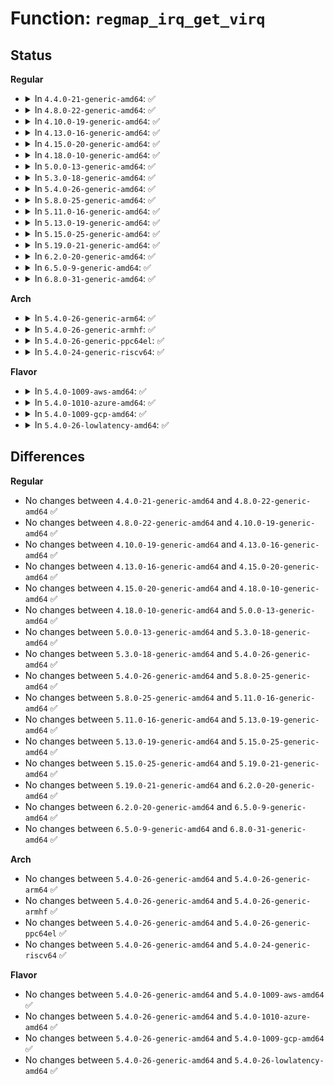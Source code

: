 # Function: <code>regmap_irq_get_virq</code>

## Status
<b>Regular</b>
<ul>
<li>
<details>
<summary>In <code>4.4.0-21-generic-amd64</code>: ✅</summary>

```c
int regmap_irq_get_virq(struct regmap_irq_chip_data * data, int irq)
```

```json
{
  "name": "regmap_irq_get_virq",
  "collision_type": "Unique Global",
  "inline_type": "No",
  "funcs": [
    {
      "addr": 18446744071584529520,
      "name": "regmap_irq_get_virq",
      "external": true,
      "loc": "drivers/base/regmap/regmap-irq.c:598",
      "file": "drivers/base/regmap/regmap-irq.c",
      "inline": "seen, unknown",
      "caller_inline": [],
      "caller_func": [
        "drivers/mfd/twl6040.c:twl6040_probe",
        "drivers/mfd/twl6040.c:twl6040_probe",
        "drivers/mfd/twl6040.c:twl6040_probe",
        "drivers/mfd/da9052-irq.c:da9052_enable_irq",
        "drivers/mfd/da9052-irq.c:da9052_disable_irq",
        "drivers/mfd/da9052-irq.c:da9052_disable_irq_nosync",
        "drivers/mfd/da9052-irq.c:da9052_request_irq",
        "drivers/mfd/da9052-irq.c:da9052_free_irq"
      ]
    }
  ],
  "symbols": [
    {
      "addr": 18446744071584529520,
      "name": "regmap_irq_get_virq",
      "section": ".text",
      "bind": "STB_GLOBAL",
      "size": 51
    }
  ]
}
```
</details>
</li>
<li>
<details>
<summary>In <code>4.8.0-22-generic-amd64</code>: ✅</summary>

```c
int regmap_irq_get_virq(struct regmap_irq_chip_data * data, int irq)
```

```json
{
  "name": "regmap_irq_get_virq",
  "collision_type": "Unique Global",
  "inline_type": "No",
  "funcs": [
    {
      "addr": 18446744071584877040,
      "name": "regmap_irq_get_virq",
      "external": true,
      "loc": "drivers/base/regmap/regmap-irq.c:810",
      "file": "drivers/base/regmap/regmap-irq.c",
      "inline": "seen, unknown",
      "caller_inline": [],
      "caller_func": [
        "drivers/mfd/twl6040.c:twl6040_probe",
        "drivers/mfd/twl6040.c:twl6040_probe",
        "drivers/mfd/twl6040.c:twl6040_probe",
        "drivers/mfd/da9052-irq.c:da9052_free_irq",
        "drivers/mfd/da9052-irq.c:da9052_request_irq",
        "drivers/mfd/da9052-irq.c:da9052_disable_irq_nosync",
        "drivers/mfd/da9052-irq.c:da9052_disable_irq",
        "drivers/mfd/da9052-irq.c:da9052_enable_irq"
      ]
    }
  ],
  "symbols": [
    {
      "addr": 18446744071584877040,
      "name": "regmap_irq_get_virq",
      "section": ".text",
      "bind": "STB_GLOBAL",
      "size": 60
    }
  ]
}
```
</details>
</li>
<li>
<details>
<summary>In <code>4.10.0-19-generic-amd64</code>: ✅</summary>

```c
int regmap_irq_get_virq(struct regmap_irq_chip_data * data, int irq)
```

```json
{
  "name": "regmap_irq_get_virq",
  "collision_type": "Unique Global",
  "inline_type": "No",
  "funcs": [
    {
      "addr": 18446744071585070640,
      "name": "regmap_irq_get_virq",
      "external": true,
      "loc": "drivers/base/regmap/regmap-irq.c:810",
      "file": "drivers/base/regmap/regmap-irq.c",
      "inline": "seen, unknown",
      "caller_inline": [],
      "caller_func": [
        "drivers/mfd/twl6040.c:twl6040_probe",
        "drivers/mfd/twl6040.c:twl6040_probe",
        "drivers/mfd/twl6040.c:twl6040_probe",
        "drivers/mfd/da9052-irq.c:da9052_free_irq",
        "drivers/mfd/da9052-irq.c:da9052_request_irq",
        "drivers/mfd/da9052-irq.c:da9052_disable_irq_nosync",
        "drivers/mfd/da9052-irq.c:da9052_disable_irq",
        "drivers/mfd/da9052-irq.c:da9052_enable_irq"
      ]
    }
  ],
  "symbols": [
    {
      "addr": 18446744071585070640,
      "name": "regmap_irq_get_virq",
      "section": ".text",
      "bind": "STB_GLOBAL",
      "size": 60
    }
  ]
}
```
</details>
</li>
<li>
<details>
<summary>In <code>4.13.0-16-generic-amd64</code>: ✅</summary>

```c
int regmap_irq_get_virq(struct regmap_irq_chip_data * data, int irq)
```

```json
{
  "name": "regmap_irq_get_virq",
  "collision_type": "Unique Global",
  "inline_type": "No",
  "funcs": [
    {
      "addr": 18446744071585152064,
      "name": "regmap_irq_get_virq",
      "external": true,
      "loc": "drivers/base/regmap/regmap-irq.c:824",
      "file": "drivers/base/regmap/regmap-irq.c",
      "inline": "seen, unknown",
      "caller_inline": [],
      "caller_func": [
        "drivers/mfd/twl6040.c:twl6040_probe",
        "drivers/mfd/twl6040.c:twl6040_probe",
        "drivers/mfd/twl6040.c:twl6040_probe",
        "drivers/mfd/da9052-irq.c:da9052_free_irq",
        "drivers/mfd/da9052-irq.c:da9052_request_irq",
        "drivers/mfd/da9052-irq.c:da9052_disable_irq_nosync",
        "drivers/mfd/da9052-irq.c:da9052_disable_irq",
        "drivers/mfd/da9052-irq.c:da9052_enable_irq"
      ]
    }
  ],
  "symbols": [
    {
      "addr": 18446744071585152064,
      "name": "regmap_irq_get_virq",
      "section": ".text",
      "bind": "STB_GLOBAL",
      "size": 60
    }
  ]
}
```
</details>
</li>
<li>
<details>
<summary>In <code>4.15.0-20-generic-amd64</code>: ✅</summary>

```c
int regmap_irq_get_virq(struct regmap_irq_chip_data * data, int irq)
```

```json
{
  "name": "regmap_irq_get_virq",
  "collision_type": "Unique Global",
  "inline_type": "No",
  "funcs": [
    {
      "addr": 18446744071585579040,
      "name": "regmap_irq_get_virq",
      "external": true,
      "loc": "drivers/base/regmap/regmap-irq.c:824",
      "file": "drivers/base/regmap/regmap-irq.c",
      "inline": "seen, unknown",
      "caller_inline": [],
      "caller_func": [
        "drivers/mfd/twl6040.c:twl6040_probe",
        "drivers/mfd/twl6040.c:twl6040_probe",
        "drivers/mfd/twl6040.c:twl6040_probe",
        "drivers/mfd/da9052-irq.c:da9052_free_irq",
        "drivers/mfd/da9052-irq.c:da9052_request_irq",
        "drivers/mfd/da9052-irq.c:da9052_disable_irq_nosync",
        "drivers/mfd/da9052-irq.c:da9052_disable_irq",
        "drivers/mfd/da9052-irq.c:da9052_enable_irq"
      ]
    }
  ],
  "symbols": [
    {
      "addr": 18446744071585579040,
      "name": "regmap_irq_get_virq",
      "section": ".text",
      "bind": "STB_GLOBAL",
      "size": 60
    }
  ]
}
```
</details>
</li>
<li>
<details>
<summary>In <code>4.18.0-10-generic-amd64</code>: ✅</summary>

```c
int regmap_irq_get_virq(struct regmap_irq_chip_data * data, int irq)
```

```json
{
  "name": "regmap_irq_get_virq",
  "collision_type": "Unique Global",
  "inline_type": "No",
  "funcs": [
    {
      "addr": 18446744071585823360,
      "name": "regmap_irq_get_virq",
      "external": true,
      "loc": "drivers/base/regmap/regmap-irq.c:824",
      "file": "drivers/base/regmap/regmap-irq.c",
      "inline": "seen, unknown",
      "caller_inline": [],
      "caller_func": [
        "drivers/gpio/gpio-palmas.c:palmas_gpio_to_irq",
        "drivers/mfd/twl6040.c:twl6040_probe",
        "drivers/mfd/twl6040.c:twl6040_probe",
        "drivers/mfd/twl6040.c:twl6040_probe",
        "drivers/mfd/da9052-irq.c:da9052_free_irq",
        "drivers/mfd/da9052-irq.c:da9052_request_irq",
        "drivers/mfd/da9052-irq.c:da9052_disable_irq_nosync",
        "drivers/mfd/da9052-irq.c:da9052_disable_irq",
        "drivers/mfd/da9052-irq.c:da9052_enable_irq"
      ]
    }
  ],
  "symbols": [
    {
      "addr": 18446744071585823360,
      "name": "regmap_irq_get_virq",
      "section": ".text",
      "bind": "STB_GLOBAL",
      "size": 60
    }
  ]
}
```
</details>
</li>
<li>
<details>
<summary>In <code>5.0.0-13-generic-amd64</code>: ✅</summary>

```c
int regmap_irq_get_virq(struct regmap_irq_chip_data * data, int irq)
```

```json
{
  "name": "regmap_irq_get_virq",
  "collision_type": "Unique Global",
  "inline_type": "No",
  "funcs": [
    {
      "addr": 18446744071585957408,
      "name": "regmap_irq_get_virq",
      "external": true,
      "loc": "drivers/base/regmap/regmap-irq.c:886",
      "file": "drivers/base/regmap/regmap-irq.c",
      "inline": "seen, unknown",
      "caller_inline": [],
      "caller_func": [
        "drivers/gpio/gpio-palmas.c:palmas_gpio_to_irq",
        "drivers/mfd/twl6040.c:twl6040_probe",
        "drivers/mfd/twl6040.c:twl6040_probe",
        "drivers/mfd/twl6040.c:twl6040_probe",
        "drivers/mfd/da9052-irq.c:da9052_free_irq",
        "drivers/mfd/da9052-irq.c:da9052_request_irq",
        "drivers/mfd/da9052-irq.c:da9052_disable_irq_nosync",
        "drivers/mfd/da9052-irq.c:da9052_disable_irq",
        "drivers/mfd/da9052-irq.c:da9052_enable_irq"
      ]
    }
  ],
  "symbols": [
    {
      "addr": 18446744071585957408,
      "name": "regmap_irq_get_virq",
      "section": ".text",
      "bind": "STB_GLOBAL",
      "size": 60
    }
  ]
}
```
</details>
</li>
<li>
<details>
<summary>In <code>5.3.0-18-generic-amd64</code>: ✅</summary>

```c
int regmap_irq_get_virq(struct regmap_irq_chip_data * data, int irq)
```

```json
{
  "name": "regmap_irq_get_virq",
  "collision_type": "Unique Global",
  "inline_type": "No",
  "funcs": [
    {
      "addr": 18446744071586200192,
      "name": "regmap_irq_get_virq",
      "external": true,
      "loc": "drivers/base/regmap/regmap-irq.c:970",
      "file": "drivers/base/regmap/regmap-irq.c",
      "inline": "seen, unknown",
      "caller_inline": [],
      "caller_func": [
        "drivers/gpio/gpio-palmas.c:palmas_gpio_to_irq",
        "drivers/mfd/twl6040.c:twl6040_probe",
        "drivers/mfd/twl6040.c:twl6040_probe",
        "drivers/mfd/twl6040.c:twl6040_probe",
        "drivers/mfd/da9052-irq.c:da9052_free_irq",
        "drivers/mfd/da9052-irq.c:da9052_request_irq",
        "drivers/mfd/da9052-irq.c:da9052_disable_irq_nosync",
        "drivers/mfd/da9052-irq.c:da9052_disable_irq",
        "drivers/mfd/da9052-irq.c:da9052_enable_irq"
      ]
    }
  ],
  "symbols": [
    {
      "addr": 18446744071586200192,
      "name": "regmap_irq_get_virq",
      "section": ".text",
      "bind": "STB_GLOBAL",
      "size": 60
    }
  ]
}
```
</details>
</li>
<li>
<details>
<summary>In <code>5.4.0-26-generic-amd64</code>: ✅</summary>

```c
int regmap_irq_get_virq(struct regmap_irq_chip_data * data, int irq)
```

```json
{
  "name": "regmap_irq_get_virq",
  "collision_type": "Unique Global",
  "inline_type": "No",
  "funcs": [
    {
      "addr": 18446744071586348480,
      "name": "regmap_irq_get_virq",
      "external": true,
      "loc": "drivers/base/regmap/regmap-irq.c:965",
      "file": "drivers/base/regmap/regmap-irq.c",
      "inline": "seen, unknown",
      "caller_inline": [],
      "caller_func": [
        "drivers/gpio/gpio-palmas.c:palmas_gpio_to_irq",
        "drivers/mfd/twl6040.c:twl6040_probe",
        "drivers/mfd/twl6040.c:twl6040_probe",
        "drivers/mfd/twl6040.c:twl6040_probe",
        "drivers/mfd/da9052-irq.c:da9052_free_irq",
        "drivers/mfd/da9052-irq.c:da9052_request_irq",
        "drivers/mfd/da9052-irq.c:da9052_disable_irq_nosync",
        "drivers/mfd/da9052-irq.c:da9052_disable_irq",
        "drivers/mfd/da9052-irq.c:da9052_enable_irq"
      ]
    }
  ],
  "symbols": [
    {
      "addr": 18446744071586348480,
      "name": "regmap_irq_get_virq",
      "section": ".text",
      "bind": "STB_GLOBAL",
      "size": 60
    }
  ]
}
```
</details>
</li>
<li>
<details>
<summary>In <code>5.8.0-25-generic-amd64</code>: ✅</summary>

```c
int regmap_irq_get_virq(struct regmap_irq_chip_data * data, int irq)
```

```json
{
  "name": "regmap_irq_get_virq",
  "collision_type": "Unique Global",
  "inline_type": "No",
  "funcs": [
    {
      "addr": 18446744071587120176,
      "name": "regmap_irq_get_virq",
      "external": true,
      "loc": "drivers/base/regmap/regmap-irq.c:1017",
      "file": "drivers/base/regmap/regmap-irq.c",
      "inline": "seen, unknown",
      "caller_inline": [],
      "caller_func": [
        "drivers/gpio/gpio-palmas.c:palmas_gpio_to_irq",
        "drivers/mfd/arizona-irq.c:arizona_irq_exit",
        "drivers/mfd/arizona-irq.c:arizona_irq_exit",
        "drivers/mfd/arizona-irq.c:arizona_irq_exit",
        "drivers/mfd/arizona-irq.c:arizona_irq_exit",
        "drivers/mfd/arizona-irq.c:arizona_set_irq_wake",
        "drivers/mfd/arizona-irq.c:arizona_set_irq_wake",
        "drivers/mfd/arizona-irq.c:arizona_request_irq",
        "drivers/mfd/arizona-irq.c:arizona_request_irq",
        "drivers/mfd/twl6040.c:twl6040_probe",
        "drivers/mfd/twl6040.c:twl6040_probe",
        "drivers/mfd/twl6040.c:twl6040_probe",
        "drivers/mfd/da9052-irq.c:da9052_irq_exit",
        "drivers/mfd/da9052-irq.c:da9052_irq_init",
        "drivers/mfd/da9052-irq.c:da9052_disable_irq_nosync",
        "drivers/mfd/da9052-irq.c:da9052_disable_irq",
        "drivers/mfd/da9052-irq.c:da9052_enable_irq"
      ]
    }
  ],
  "symbols": [
    {
      "addr": 18446744071587120176,
      "name": "regmap_irq_get_virq",
      "section": ".text",
      "bind": "STB_GLOBAL",
      "size": 60
    }
  ]
}
```
</details>
</li>
<li>
<details>
<summary>In <code>5.11.0-16-generic-amd64</code>: ✅</summary>

```c
int regmap_irq_get_virq(struct regmap_irq_chip_data * data, int irq)
```

```json
{
  "name": "regmap_irq_get_virq",
  "collision_type": "Unique Global",
  "inline_type": "No",
  "funcs": [
    {
      "addr": 18446744071587205776,
      "name": "regmap_irq_get_virq",
      "external": true,
      "loc": "drivers/base/regmap/regmap-irq.c:1052",
      "file": "drivers/base/regmap/regmap-irq.c",
      "inline": "seen, unknown",
      "caller_inline": [],
      "caller_func": [
        "drivers/gpio/gpio-palmas.c:palmas_gpio_to_irq",
        "drivers/mfd/arizona-irq.c:arizona_irq_exit",
        "drivers/mfd/arizona-irq.c:arizona_irq_exit",
        "drivers/mfd/arizona-irq.c:arizona_irq_exit",
        "drivers/mfd/arizona-irq.c:arizona_irq_exit",
        "drivers/mfd/arizona-irq.c:arizona_set_irq_wake",
        "drivers/mfd/arizona-irq.c:arizona_set_irq_wake",
        "drivers/mfd/arizona-irq.c:arizona_request_irq",
        "drivers/mfd/arizona-irq.c:arizona_request_irq",
        "drivers/mfd/twl6040.c:twl6040_probe",
        "drivers/mfd/twl6040.c:twl6040_probe",
        "drivers/mfd/twl6040.c:twl6040_probe",
        "drivers/mfd/da9052-irq.c:da9052_irq_exit",
        "drivers/mfd/da9052-irq.c:da9052_irq_init",
        "drivers/mfd/da9052-irq.c:da9052_disable_irq_nosync",
        "drivers/mfd/da9052-irq.c:da9052_disable_irq",
        "drivers/mfd/da9052-irq.c:da9052_enable_irq"
      ]
    }
  ],
  "symbols": [
    {
      "addr": 18446744071587205776,
      "name": "regmap_irq_get_virq",
      "section": ".text",
      "bind": "STB_GLOBAL",
      "size": 62
    }
  ]
}
```
</details>
</li>
<li>
<details>
<summary>In <code>5.13.0-19-generic-amd64</code>: ✅</summary>

```c
int regmap_irq_get_virq(struct regmap_irq_chip_data * data, int irq)
```

```json
{
  "name": "regmap_irq_get_virq",
  "collision_type": "Unique Global",
  "inline_type": "No",
  "funcs": [
    {
      "addr": 18446744071587091712,
      "name": "regmap_irq_get_virq",
      "external": true,
      "loc": "drivers/base/regmap/regmap-irq.c:1120",
      "file": "drivers/base/regmap/regmap-irq.c",
      "inline": "seen, unknown",
      "caller_inline": [],
      "caller_func": [
        "drivers/gpio/gpio-palmas.c:palmas_gpio_to_irq",
        "drivers/mfd/arizona-irq.c:arizona_irq_exit",
        "drivers/mfd/arizona-irq.c:arizona_irq_exit",
        "drivers/mfd/arizona-irq.c:arizona_irq_exit",
        "drivers/mfd/arizona-irq.c:arizona_irq_exit",
        "drivers/mfd/arizona-irq.c:arizona_set_irq_wake",
        "drivers/mfd/arizona-irq.c:arizona_set_irq_wake",
        "drivers/mfd/arizona-irq.c:arizona_request_irq",
        "drivers/mfd/arizona-irq.c:arizona_request_irq",
        "drivers/mfd/twl6040.c:twl6040_probe",
        "drivers/mfd/twl6040.c:twl6040_probe",
        "drivers/mfd/twl6040.c:twl6040_probe",
        "drivers/mfd/da9052-irq.c:da9052_irq_exit",
        "drivers/mfd/da9052-irq.c:da9052_irq_init",
        "drivers/mfd/da9052-irq.c:da9052_disable_irq_nosync",
        "drivers/mfd/da9052-irq.c:da9052_disable_irq",
        "drivers/mfd/da9052-irq.c:da9052_enable_irq"
      ]
    }
  ],
  "symbols": [
    {
      "addr": 18446744071587091712,
      "name": "regmap_irq_get_virq",
      "section": ".text",
      "bind": "STB_GLOBAL",
      "size": 62
    }
  ]
}
```
</details>
</li>
<li>
<details>
<summary>In <code>5.15.0-25-generic-amd64</code>: ✅</summary>

```c
int regmap_irq_get_virq(struct regmap_irq_chip_data * data, int irq)
```

```json
{
  "name": "regmap_irq_get_virq",
  "collision_type": "Unique Global",
  "inline_type": "No",
  "funcs": [
    {
      "addr": 18446744071587663792,
      "name": "regmap_irq_get_virq",
      "external": true,
      "loc": "drivers/base/regmap/regmap-irq.c:1119",
      "file": "drivers/base/regmap/regmap-irq.c",
      "inline": "seen, unknown",
      "caller_inline": [],
      "caller_func": [
        "drivers/gpio/gpio-palmas.c:palmas_gpio_to_irq",
        "drivers/mfd/twl6040.c:twl6040_probe",
        "drivers/mfd/twl6040.c:twl6040_probe",
        "drivers/mfd/twl6040.c:twl6040_probe",
        "drivers/mfd/da9052-irq.c:da9052_irq_exit",
        "drivers/mfd/da9052-irq.c:da9052_irq_init",
        "drivers/mfd/da9052-irq.c:da9052_disable_irq_nosync",
        "drivers/mfd/da9052-irq.c:da9052_disable_irq",
        "drivers/mfd/da9052-irq.c:da9052_enable_irq"
      ]
    }
  ],
  "symbols": [
    {
      "addr": 18446744071587663792,
      "name": "regmap_irq_get_virq",
      "section": ".text",
      "bind": "STB_GLOBAL",
      "size": 62
    }
  ]
}
```
</details>
</li>
<li>
<details>
<summary>In <code>5.19.0-21-generic-amd64</code>: ✅</summary>

```c
int regmap_irq_get_virq(struct regmap_irq_chip_data * data, int irq)
```

```json
{
  "name": "regmap_irq_get_virq",
  "collision_type": "Unique Global",
  "inline_type": "No",
  "funcs": [
    {
      "addr": 18446744071589010416,
      "name": "regmap_irq_get_virq",
      "external": true,
      "loc": "drivers/base/regmap/regmap-irq.c:1121",
      "file": "drivers/base/regmap/regmap-irq.c",
      "inline": "seen, unknown",
      "caller_inline": [],
      "caller_func": [
        "drivers/gpio/gpio-palmas.c:palmas_gpio_to_irq",
        "drivers/mfd/twl6040.c:twl6040_probe",
        "drivers/mfd/twl6040.c:twl6040_probe",
        "drivers/mfd/twl6040.c:twl6040_probe",
        "drivers/mfd/da9052-irq.c:da9052_irq_exit",
        "drivers/mfd/da9052-irq.c:da9052_irq_init",
        "drivers/mfd/da9052-irq.c:da9052_disable_irq_nosync",
        "drivers/mfd/da9052-irq.c:da9052_disable_irq",
        "drivers/mfd/da9052-irq.c:da9052_enable_irq"
      ]
    }
  ],
  "symbols": [
    {
      "addr": 18446744071589010416,
      "name": "regmap_irq_get_virq",
      "section": ".text",
      "bind": "STB_GLOBAL",
      "size": 92
    }
  ]
}
```
</details>
</li>
<li>
<details>
<summary>In <code>6.2.0-20-generic-amd64</code>: ✅</summary>

```c
int regmap_irq_get_virq(struct regmap_irq_chip_data * data, int irq)
```

```json
{
  "name": "regmap_irq_get_virq",
  "collision_type": "Unique Global",
  "inline_type": "No",
  "funcs": [
    {
      "addr": 18446744071590538080,
      "name": "regmap_irq_get_virq",
      "external": true,
      "loc": "drivers/base/regmap/regmap-irq.c:1304",
      "file": "drivers/base/regmap/regmap-irq.c",
      "inline": "seen, unknown",
      "caller_inline": [],
      "caller_func": [
        "drivers/gpio/gpio-palmas.c:palmas_gpio_to_irq",
        "drivers/mfd/twl6040.c:twl6040_probe",
        "drivers/mfd/twl6040.c:twl6040_probe",
        "drivers/mfd/twl6040.c:twl6040_probe",
        "drivers/mfd/da9052-irq.c:da9052_irq_exit",
        "drivers/mfd/da9052-irq.c:da9052_irq_init",
        "drivers/mfd/da9052-irq.c:da9052_disable_irq_nosync",
        "drivers/mfd/da9052-irq.c:da9052_disable_irq",
        "drivers/mfd/da9052-irq.c:da9052_enable_irq"
      ]
    }
  ],
  "symbols": [
    {
      "addr": 18446744071590538080,
      "name": "regmap_irq_get_virq",
      "section": ".text",
      "bind": "STB_GLOBAL",
      "size": 92
    }
  ]
}
```
</details>
</li>
<li>
<details>
<summary>In <code>6.5.0-9-generic-amd64</code>: ✅</summary>

```c
int regmap_irq_get_virq(struct regmap_irq_chip_data * data, int irq)
```

```json
{
  "name": "regmap_irq_get_virq",
  "collision_type": "Unique Global",
  "inline_type": "No",
  "funcs": [
    {
      "addr": 18446744071590865360,
      "name": "regmap_irq_get_virq",
      "external": true,
      "loc": "drivers/base/regmap/regmap-irq.c:1116",
      "file": "drivers/base/regmap/regmap-irq.c",
      "inline": "seen, unknown",
      "caller_inline": [],
      "caller_func": [
        "drivers/gpio/gpio-palmas.c:palmas_gpio_to_irq",
        "drivers/mfd/twl6040.c:twl6040_probe",
        "drivers/mfd/twl6040.c:twl6040_probe",
        "drivers/mfd/twl6040.c:twl6040_probe",
        "drivers/mfd/da9052-irq.c:da9052_irq_exit",
        "drivers/mfd/da9052-irq.c:da9052_irq_init",
        "drivers/mfd/da9052-irq.c:da9052_disable_irq_nosync",
        "drivers/mfd/da9052-irq.c:da9052_disable_irq",
        "drivers/mfd/da9052-irq.c:da9052_enable_irq"
      ]
    }
  ],
  "symbols": [
    {
      "addr": 18446744071590865360,
      "name": "regmap_irq_get_virq",
      "section": ".text",
      "bind": "STB_GLOBAL",
      "size": 92
    }
  ]
}
```
</details>
</li>
<li>
<details>
<summary>In <code>6.8.0-31-generic-amd64</code>: ✅</summary>

```c
int regmap_irq_get_virq(struct regmap_irq_chip_data * data, int irq)
```

```json
{
  "name": "regmap_irq_get_virq",
  "collision_type": "Unique Global",
  "inline_type": "No",
  "funcs": [
    {
      "addr": 18446744071591208864,
      "name": "regmap_irq_get_virq",
      "external": true,
      "loc": "drivers/base/regmap/regmap-irq.c:1116",
      "file": "drivers/base/regmap/regmap-irq.c",
      "inline": "seen, unknown",
      "caller_inline": [],
      "caller_func": [
        "drivers/gpio/gpio-palmas.c:palmas_gpio_to_irq",
        "drivers/mfd/twl6040.c:twl6040_probe",
        "drivers/mfd/twl6040.c:twl6040_probe",
        "drivers/mfd/twl6040.c:twl6040_probe",
        "drivers/mfd/da9052-irq.c:da9052_irq_exit",
        "drivers/mfd/da9052-irq.c:da9052_irq_init",
        "drivers/mfd/da9052-irq.c:da9052_disable_irq_nosync",
        "drivers/mfd/da9052-irq.c:da9052_disable_irq",
        "drivers/mfd/da9052-irq.c:da9052_enable_irq"
      ]
    }
  ],
  "symbols": [
    {
      "addr": 18446744071591208864,
      "name": "regmap_irq_get_virq",
      "section": ".text",
      "bind": "STB_GLOBAL",
      "size": 92
    }
  ]
}
```
</details>
</li>
</ul>
<b>Arch</b>
<ul>
<li>
<details>
<summary>In <code>5.4.0-26-generic-arm64</code>: ✅</summary>

```c
int regmap_irq_get_virq(struct regmap_irq_chip_data * data, int irq)
```

```json
{
  "name": "regmap_irq_get_virq",
  "collision_type": "Unique Global",
  "inline_type": "No",
  "funcs": [
    {
      "addr": 18446603336499189112,
      "name": "regmap_irq_get_virq",
      "external": true,
      "loc": "drivers/base/regmap/regmap-irq.c:965",
      "file": "drivers/base/regmap/regmap-irq.c",
      "inline": "seen, unknown",
      "caller_inline": [],
      "caller_func": [
        "drivers/pinctrl/pinctrl-as3722.c:as3722_gpio_to_irq",
        "drivers/gpio/gpio-palmas.c:palmas_gpio_to_irq",
        "drivers/mfd/twl6040.c:twl6040_probe",
        "drivers/mfd/twl6040.c:twl6040_probe",
        "drivers/mfd/twl6040.c:twl6040_probe",
        "drivers/mfd/twl6040.c:twl6040_probe",
        "drivers/mfd/da9052-irq.c:da9052_free_irq",
        "drivers/mfd/da9052-irq.c:da9052_request_irq",
        "drivers/mfd/da9052-irq.c:da9052_disable_irq_nosync",
        "drivers/mfd/da9052-irq.c:da9052_disable_irq",
        "drivers/mfd/da9052-irq.c:da9052_enable_irq"
      ]
    }
  ],
  "symbols": [
    {
      "addr": 18446603336499189112,
      "name": "regmap_irq_get_virq",
      "section": ".text",
      "bind": "STB_GLOBAL",
      "size": 84
    }
  ]
}
```
</details>
</li>
<li>
<details>
<summary>In <code>5.4.0-26-generic-armhf</code>: ✅</summary>

```c
int regmap_irq_get_virq(struct regmap_irq_chip_data * data, int irq)
```

```json
{
  "name": "regmap_irq_get_virq",
  "collision_type": "Unique Global",
  "inline_type": "No",
  "funcs": [
    {
      "addr": 3231722048,
      "name": "regmap_irq_get_virq",
      "external": true,
      "loc": "drivers/base/regmap/regmap-irq.c:965",
      "file": "drivers/base/regmap/regmap-irq.c",
      "inline": "seen, unknown",
      "caller_inline": [],
      "caller_func": [
        "drivers/pinctrl/pinctrl-as3722.c:as3722_gpio_to_irq",
        "drivers/gpio/gpio-palmas.c:palmas_gpio_to_irq",
        "drivers/mfd/arizona-irq.c:arizona_map_irq",
        "drivers/mfd/arizona-irq.c:arizona_map_irq",
        "drivers/mfd/twl6040.c:twl6040_probe",
        "drivers/mfd/twl6040.c:twl6040_probe",
        "drivers/mfd/twl6040.c:twl6040_probe",
        "drivers/mfd/twl6040.c:twl6040_probe",
        "drivers/mfd/da9052-irq.c:da9052_free_irq",
        "drivers/mfd/da9052-irq.c:da9052_request_irq",
        "drivers/mfd/da9052-irq.c:da9052_disable_irq_nosync",
        "drivers/mfd/da9052-irq.c:da9052_disable_irq",
        "drivers/mfd/da9052-irq.c:da9052_enable_irq"
      ]
    }
  ],
  "symbols": [
    {
      "addr": 3231722048,
      "name": "regmap_irq_get_virq",
      "section": ".text",
      "bind": "STB_GLOBAL",
      "size": 68
    }
  ]
}
```
</details>
</li>
<li>
<details>
<summary>In <code>5.4.0-26-generic-ppc64el</code>: ✅</summary>

```c
int regmap_irq_get_virq(struct regmap_irq_chip_data * data, int irq)
```

```json
{
  "name": "regmap_irq_get_virq",
  "collision_type": "Unique Global",
  "inline_type": "No",
  "funcs": [
    {
      "addr": 13835058055292395824,
      "name": "regmap_irq_get_virq",
      "external": true,
      "loc": "drivers/base/regmap/regmap-irq.c:965",
      "file": "drivers/base/regmap/regmap-irq.c",
      "inline": "seen, unknown",
      "caller_inline": [],
      "caller_func": [
        "drivers/pinctrl/pinctrl-as3722.c:as3722_gpio_to_irq",
        "drivers/gpio/gpio-palmas.c:palmas_gpio_to_irq",
        "drivers/mfd/arizona-irq.c:arizona_map_irq",
        "drivers/mfd/arizona-irq.c:arizona_map_irq",
        "drivers/mfd/twl6040.c:twl6040_probe",
        "drivers/mfd/twl6040.c:twl6040_probe",
        "drivers/mfd/twl6040.c:twl6040_probe",
        "drivers/mfd/twl6040.c:twl6040_probe",
        "drivers/mfd/da9052-irq.c:da9052_free_irq",
        "drivers/mfd/da9052-irq.c:da9052_request_irq",
        "drivers/mfd/da9052-irq.c:da9052_disable_irq_nosync",
        "drivers/mfd/da9052-irq.c:da9052_disable_irq",
        "drivers/mfd/da9052-irq.c:da9052_enable_irq"
      ]
    }
  ],
  "symbols": [
    {
      "addr": 13835058055292395824,
      "name": "regmap_irq_get_virq",
      "section": ".text",
      "bind": "STB_GLOBAL",
      "size": 104
    }
  ]
}
```
</details>
</li>
<li>
<details>
<summary>In <code>5.4.0-24-generic-riscv64</code>: ✅</summary>

```c
int regmap_irq_get_virq(struct regmap_irq_chip_data * data, int irq)
```

```json
{
  "name": "regmap_irq_get_virq",
  "collision_type": "Unique Global",
  "inline_type": "No",
  "funcs": [
    {
      "addr": 18446743936276483424,
      "name": "regmap_irq_get_virq",
      "external": true,
      "loc": "drivers/base/regmap/regmap-irq.c:965",
      "file": "drivers/base/regmap/regmap-irq.c",
      "inline": "seen, unknown",
      "caller_inline": [],
      "caller_func": [
        "drivers/pinctrl/pinctrl-as3722.c:as3722_gpio_to_irq",
        "drivers/gpio/gpio-palmas.c:palmas_gpio_to_irq",
        "drivers/mfd/arizona-irq.c:arizona_map_irq",
        "drivers/mfd/arizona-irq.c:arizona_map_irq",
        "drivers/mfd/twl6040.c:twl6040_probe",
        "drivers/mfd/twl6040.c:twl6040_probe",
        "drivers/mfd/twl6040.c:twl6040_probe",
        "drivers/mfd/twl6040.c:twl6040_probe",
        "drivers/mfd/da9052-irq.c:da9052_free_irq",
        "drivers/mfd/da9052-irq.c:da9052_request_irq",
        "drivers/mfd/da9052-irq.c:da9052_disable_irq_nosync",
        "drivers/mfd/da9052-irq.c:da9052_disable_irq",
        "drivers/mfd/da9052-irq.c:da9052_enable_irq"
      ]
    }
  ],
  "symbols": [
    {
      "addr": 18446743936276483424,
      "name": "regmap_irq_get_virq",
      "section": ".text",
      "bind": "STB_GLOBAL",
      "size": 78
    }
  ]
}
```
</details>
</li>
</ul>
<b>Flavor</b>
<ul>
<li>
<details>
<summary>In <code>5.4.0-1009-aws-amd64</code>: ✅</summary>

```c
int regmap_irq_get_virq(struct regmap_irq_chip_data * data, int irq)
```

```json
{
  "name": "regmap_irq_get_virq",
  "collision_type": "Unique Global",
  "inline_type": "No",
  "funcs": [
    {
      "addr": 18446744071586110368,
      "name": "regmap_irq_get_virq",
      "external": true,
      "loc": "drivers/base/regmap/regmap-irq.c:965",
      "file": "drivers/base/regmap/regmap-irq.c",
      "inline": "seen, unknown",
      "caller_inline": [],
      "caller_func": [
        "drivers/mfd/da9052-irq.c:da9052_free_irq",
        "drivers/mfd/da9052-irq.c:da9052_request_irq",
        "drivers/mfd/da9052-irq.c:da9052_disable_irq_nosync",
        "drivers/mfd/da9052-irq.c:da9052_disable_irq",
        "drivers/mfd/da9052-irq.c:da9052_enable_irq"
      ]
    }
  ],
  "symbols": [
    {
      "addr": 18446744071586110368,
      "name": "regmap_irq_get_virq",
      "section": ".text",
      "bind": "STB_GLOBAL",
      "size": 60
    }
  ]
}
```
</details>
</li>
<li>
<details>
<summary>In <code>5.4.0-1010-azure-amd64</code>: ✅</summary>

```c
int regmap_irq_get_virq(struct regmap_irq_chip_data * data, int irq)
```

```json
{
  "name": "regmap_irq_get_virq",
  "collision_type": "Unique Global",
  "inline_type": "No",
  "funcs": [
    {
      "addr": 18446744071585956320,
      "name": "regmap_irq_get_virq",
      "external": true,
      "loc": "drivers/base/regmap/regmap-irq.c:965",
      "file": "drivers/base/regmap/regmap-irq.c",
      "inline": "seen, unknown",
      "caller_inline": [],
      "caller_func": [
        "drivers/mfd/da9052-irq.c:da9052_free_irq",
        "drivers/mfd/da9052-irq.c:da9052_request_irq",
        "drivers/mfd/da9052-irq.c:da9052_disable_irq_nosync",
        "drivers/mfd/da9052-irq.c:da9052_disable_irq",
        "drivers/mfd/da9052-irq.c:da9052_enable_irq"
      ]
    }
  ],
  "symbols": [
    {
      "addr": 18446744071585956320,
      "name": "regmap_irq_get_virq",
      "section": ".text",
      "bind": "STB_GLOBAL",
      "size": 60
    }
  ]
}
```
</details>
</li>
<li>
<details>
<summary>In <code>5.4.0-1009-gcp-amd64</code>: ✅</summary>

```c
int regmap_irq_get_virq(struct regmap_irq_chip_data * data, int irq)
```

```json
{
  "name": "regmap_irq_get_virq",
  "collision_type": "Unique Global",
  "inline_type": "No",
  "funcs": [
    {
      "addr": 18446744071586296448,
      "name": "regmap_irq_get_virq",
      "external": true,
      "loc": "drivers/base/regmap/regmap-irq.c:965",
      "file": "drivers/base/regmap/regmap-irq.c",
      "inline": "seen, unknown",
      "caller_inline": [],
      "caller_func": [
        "drivers/gpio/gpio-palmas.c:palmas_gpio_to_irq",
        "drivers/mfd/twl6040.c:twl6040_probe",
        "drivers/mfd/twl6040.c:twl6040_probe",
        "drivers/mfd/twl6040.c:twl6040_probe",
        "drivers/mfd/da9052-irq.c:da9052_free_irq",
        "drivers/mfd/da9052-irq.c:da9052_request_irq",
        "drivers/mfd/da9052-irq.c:da9052_disable_irq_nosync",
        "drivers/mfd/da9052-irq.c:da9052_disable_irq",
        "drivers/mfd/da9052-irq.c:da9052_enable_irq"
      ]
    }
  ],
  "symbols": [
    {
      "addr": 18446744071586296448,
      "name": "regmap_irq_get_virq",
      "section": ".text",
      "bind": "STB_GLOBAL",
      "size": 60
    }
  ]
}
```
</details>
</li>
<li>
<details>
<summary>In <code>5.4.0-26-lowlatency-amd64</code>: ✅</summary>

```c
int regmap_irq_get_virq(struct regmap_irq_chip_data * data, int irq)
```

```json
{
  "name": "regmap_irq_get_virq",
  "collision_type": "Unique Global",
  "inline_type": "No",
  "funcs": [
    {
      "addr": 18446744071586407904,
      "name": "regmap_irq_get_virq",
      "external": true,
      "loc": "drivers/base/regmap/regmap-irq.c:965",
      "file": "drivers/base/regmap/regmap-irq.c",
      "inline": "seen, unknown",
      "caller_inline": [],
      "caller_func": [
        "drivers/gpio/gpio-palmas.c:palmas_gpio_to_irq",
        "drivers/mfd/twl6040.c:twl6040_probe",
        "drivers/mfd/twl6040.c:twl6040_probe",
        "drivers/mfd/twl6040.c:twl6040_probe",
        "drivers/mfd/da9052-irq.c:da9052_free_irq",
        "drivers/mfd/da9052-irq.c:da9052_request_irq",
        "drivers/mfd/da9052-irq.c:da9052_disable_irq_nosync",
        "drivers/mfd/da9052-irq.c:da9052_disable_irq",
        "drivers/mfd/da9052-irq.c:da9052_enable_irq"
      ]
    }
  ],
  "symbols": [
    {
      "addr": 18446744071586407904,
      "name": "regmap_irq_get_virq",
      "section": ".text",
      "bind": "STB_GLOBAL",
      "size": 60
    }
  ]
}
```
</details>
</li>
</ul>

## Differences
<b>Regular</b>
<ul>
<li>
No changes between <code>4.4.0-21-generic-amd64</code> and <code>4.8.0-22-generic-amd64</code> ✅
</li>
<li>
No changes between <code>4.8.0-22-generic-amd64</code> and <code>4.10.0-19-generic-amd64</code> ✅
</li>
<li>
No changes between <code>4.10.0-19-generic-amd64</code> and <code>4.13.0-16-generic-amd64</code> ✅
</li>
<li>
No changes between <code>4.13.0-16-generic-amd64</code> and <code>4.15.0-20-generic-amd64</code> ✅
</li>
<li>
No changes between <code>4.15.0-20-generic-amd64</code> and <code>4.18.0-10-generic-amd64</code> ✅
</li>
<li>
No changes between <code>4.18.0-10-generic-amd64</code> and <code>5.0.0-13-generic-amd64</code> ✅
</li>
<li>
No changes between <code>5.0.0-13-generic-amd64</code> and <code>5.3.0-18-generic-amd64</code> ✅
</li>
<li>
No changes between <code>5.3.0-18-generic-amd64</code> and <code>5.4.0-26-generic-amd64</code> ✅
</li>
<li>
No changes between <code>5.4.0-26-generic-amd64</code> and <code>5.8.0-25-generic-amd64</code> ✅
</li>
<li>
No changes between <code>5.8.0-25-generic-amd64</code> and <code>5.11.0-16-generic-amd64</code> ✅
</li>
<li>
No changes between <code>5.11.0-16-generic-amd64</code> and <code>5.13.0-19-generic-amd64</code> ✅
</li>
<li>
No changes between <code>5.13.0-19-generic-amd64</code> and <code>5.15.0-25-generic-amd64</code> ✅
</li>
<li>
No changes between <code>5.15.0-25-generic-amd64</code> and <code>5.19.0-21-generic-amd64</code> ✅
</li>
<li>
No changes between <code>5.19.0-21-generic-amd64</code> and <code>6.2.0-20-generic-amd64</code> ✅
</li>
<li>
No changes between <code>6.2.0-20-generic-amd64</code> and <code>6.5.0-9-generic-amd64</code> ✅
</li>
<li>
No changes between <code>6.5.0-9-generic-amd64</code> and <code>6.8.0-31-generic-amd64</code> ✅
</li>
</ul>
<b>Arch</b>
<ul>
<li>
No changes between <code>5.4.0-26-generic-amd64</code> and <code>5.4.0-26-generic-arm64</code> ✅
</li>
<li>
No changes between <code>5.4.0-26-generic-amd64</code> and <code>5.4.0-26-generic-armhf</code> ✅
</li>
<li>
No changes between <code>5.4.0-26-generic-amd64</code> and <code>5.4.0-26-generic-ppc64el</code> ✅
</li>
<li>
No changes between <code>5.4.0-26-generic-amd64</code> and <code>5.4.0-24-generic-riscv64</code> ✅
</li>
</ul>
<b>Flavor</b>
<ul>
<li>
No changes between <code>5.4.0-26-generic-amd64</code> and <code>5.4.0-1009-aws-amd64</code> ✅
</li>
<li>
No changes between <code>5.4.0-26-generic-amd64</code> and <code>5.4.0-1010-azure-amd64</code> ✅
</li>
<li>
No changes between <code>5.4.0-26-generic-amd64</code> and <code>5.4.0-1009-gcp-amd64</code> ✅
</li>
<li>
No changes between <code>5.4.0-26-generic-amd64</code> and <code>5.4.0-26-lowlatency-amd64</code> ✅
</li>
</ul>
